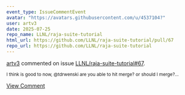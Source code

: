 ```yaml
---
event_type: IssueCommentEvent
avatar: "https://avatars.githubusercontent.com/u/4537104?"
user: artv3
date: 2025-07-25
repo_name: LLNL/raja-suite-tutorial
html_url: https://github.com/LLNL/raja-suite-tutorial/pull/67
repo_url: https://github.com/LLNL/raja-suite-tutorial
---
```


<a href='https://github.com/artv3' target='_blank'>artv3</a> commented on issue <a href='https://github.com/LLNL/raja-suite-tutorial/pull/67' target='_blank'>LLNL/raja-suite-tutorial#67</a>.

<small>I think is good to now, @tdrwenski are you able to hit merge? or should I merge?...</small>

<a href='https://github.com/LLNL/raja-suite-tutorial/pull/67' target='_blank'>View Comment</a>